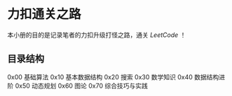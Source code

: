 # 力扣通关之路

本小册的目的是记录笔者的力扣升级打怪之路，通关 $LeetCode$ ！

## 目录结构

0x00 基础算法
0x10 基本数据结构
0x20 搜索
0x30 数学知识
0x40 数据结构进阶
0x50 动态规划
0x60 图论
0x70 综合技巧与实践
